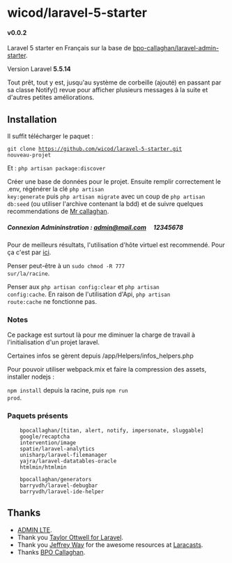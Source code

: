 # wicod/laravel-5-starter
#### v0.0.2

Laravel 5 starter en Français sur la base de <a href="https://github.com/bpocallaghan/laravel-admin-starter" target="_blank">bpo-callaghan/laravel-admin-starter</a>.

Version Laravel <b>5.5.14</b>

Tout prêt, tout y est, jusqu'au système de corbeille (ajouté) en passant par sa classe Notify() revue pour afficher plusieurs messages à la suite et d'autres petites améliorations.

## Installation

Il suffit télécharger le paquet :

<code>git clone https://github.com/wicod/laravel-5-starter.git nouveau-projet</code>
<!-- OU <code>composer require wicod/laravel-5-starter</code> -->

Et : <code>php artisan package:discover</code>

Créer une base de données pour le projet.
Ensuite remplir correctement le .env, régénérer la clé <code>php artisan key:generate</code> puis <code>php artisan migrate</code> avec un coup de <code>php artisan db:seed</code> (ou utiliser l'archive contenant la bdd) et de suivre quelques recommendations de <a href="https://github.com/bpocallaghan/laravel-admin-starter" target="_blank">Mr callaghan</a>.

##### Connexion Admininstration : admin@mail.com &nbsp; &nbsp; 12345678

Pour de meilleurs résultats, l'utilisation d'hôte virtuel est recommendé. Pour ça c'est par <a href="https://memo.wicod.fr/mettre-en-place-virtual-host-simplement/" target="_blank">ici</a>.

Penser peut-être à un <code>sudo chmod -R 777 sur/la/racine</code>.

Penser aux <code>php artisan config:clear</code> et <code>php artisan config:cache</code>. En raison de l'utilisation d'Api, <code>php artisan route:cache</code> ne fonctionne pas.

### Notes

Ce package est surtout là pour me diminuer la charge de travail à l'initialisation d'un projet laravel.

Certaines infos se gèrent depuis /app/Helpers/infos_helpers.php

Pour pouvoir utiliser webpack.mix et faire la compression des assets, installer nodejs :

<code>npm install</code> depuis la racine, puis <code>npm run prod</code>.

### Paquets présents

        bpocallaghan/[titan, alert, notify, impersonate, sluggable]
        google/recaptcha
        intervention/image
        spatie/laravel-analytics
        unisharp/laravel-filemanager
        yajra/laravel-datatables-oracle
	    htmlmin/htmlmin

        bpocallaghan/generators
        barryvdh/laravel-debugbar
        barryvdh/laravel-ide-helper

## Thanks
<ul>
<li><a href="https://github.com/almasaeed2010/AdminLTE" target="_blank">ADMIN LTE</a>.</li>
<li>Thank you <a href="https://github.com/taylorotwell" target="_blank">Taylor Ottwell for <a href="http://laravel.com/" target="_blank">Laravel</a>.</li>
<li>Thank you <a href="https://github.com/JeffreyWay" target="_blank">Jeffrey Way</a> for the awesome resources at <a href="https://laracasts.com/" target="_blank">Laracasts</a>.</li>
<li>Thanks <a href="https://github.com/bpocallaghan/laravel-admin-starter" target="_blank">BPO Callaghan</a>.</li>
</ul>

